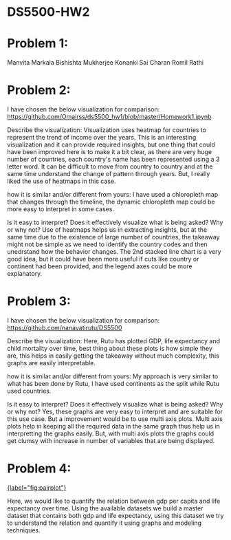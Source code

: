 # DS5500-HW2

# Problem 1:
Manvita Markala
Bishishta Mukherjee
Konanki Sai Charan
Romil Rathi

# Problem 2:
I have chosen the below visualization for comparison:
https://github.com/Omairss/ds5500_hw1/blob/master/Homework1.ipynb

Describe the visualization:
Visualization uses heatmap for countries to represent the trend of income over the years. This is an interesting visualization and it can provide required insights, but one thing that could have been improved here is to make it a bit clear, as there are very huge number of countries, each country's name has been represented using a 3 letter word. It can be difficult to move from country to country and at the same time understand the change of pattern through years. But, I really liked the use of heatmaps in this case.

how it is similar and/or different from yours:
I have used a chloropleth map that changes through the timeline, the dynamic chloropleth map could be more easy to interpret in some cases.

Is it easy to interpret? Does it effectively visualize what is being asked? Why or why not?
Use of heatmaps helps us in extracting insights, but at the same time due to the existence of large number of countries, the takeaway might not be simple as we need to identify the country codes and then unedrstand how the behavior changes. The 2nd stacked line chart is a very good idea, but it could have been more useful if cuts like country or continent had been provided, and the legend axes could be more explanatory.

# Problem 3:
I have chosen the below visualization for comparison:
https://github.com/nanavatirutu/DS5500

Describe the visualization:
Here, Rutu has plotted GDP, life expectancy and child mortality over time, best thing about these plots is how simple they are, this helps in easily getting the takeaway without much complexity, this graphs are easily interpretable. 

how it is similar and/or different from yours:
My approach is very similar to what has been done by Rutu, I have used continents as the split while Rutu used countries.

Is it easy to interpret? Does it effectively visualize what is being asked? Why or why not?
Yes, these graphs are very easy to interpret and are suitable for this use case. But a improvement would be to use multi axis plots. Multi axis plots help in keeping all the required data in the same graph thus help us in interpretting the graphs easily. But, with multi axis plots the graphs could get clumsy with increase in number of variables that are being displayed.


# Problem 4:

[{label="fig:pairplot"}](4.1.png)

Here, we would like to quantify the relation between gdp per capita and life expectancy over time. Using the available datasets we build a master dataset that contains both gdp and life expectancy, using this dataset we try to understand the relation and quantify it using graphs and modeling techniques. 


